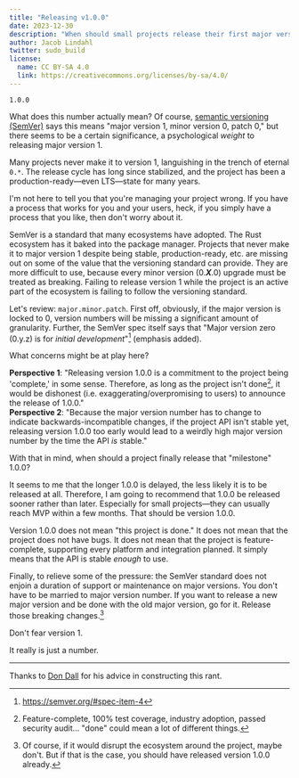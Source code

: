 ```yaml
---
title: "Releasing v1.0.0"
date: 2023-12-30
description: "When should small projects release their first major version?"
author: Jacob Lindahl
twitter: sudo_build
license:
  name: CC BY-SA 4.0
  link: https://creativecommons.org/licenses/by-sa/4.0/
---
```


`1.0.0`

What does this number actually mean? Of course, [semantic versioning (SemVer)](https://semver.org/) says this means "major version 1, minor version 0, patch 0," but there seems to be a certain significance, a psychological _weight_ to releasing major version 1.

Many projects never make it to version 1, languishing in the trench of eternal `0.*`. The release cycle has long since stabilized, and the project has been a production-ready&mdash;even LTS&mdash;state for many years.

I'm not here to tell you that you're managing your project wrong. If you have a process that works for you and your users, heck, if you simply have a process that you like, then don't worry about it.

SemVer is a standard that many ecosystems have adopted. The Rust ecosystem has it baked into the package manager. Projects that never make it to major version 1 despite being stable, production-ready, etc. are missing out on some of the value that the versioning standard can provide. They are more difficult to use, because every minor version (0._**X**_.0) upgrade must be treated as breaking. Failing to release version 1 while the project is an active part of the ecosystem is failing to follow the versioning standard.

Let's review: `major.minor.patch`. First off, obviously, if the major version is locked to 0, version numbers will be missing a significant amount of granularity. Further, the SemVer spec itself says that "Major version zero (0.y.z) is for _initial development_"[^semver-zero] (emphasis added).

[^semver-zero]: <https://semver.org/#spec-item-4>

What concerns might be at play here?

**Perspective 1**: "Releasing version 1.0.0 is a commitment to the project being 'complete,' in some sense. Therefore, as long as the project isn't done[^done], it would be dishonest (i.e. exaggerating/overpromising to users) to announce the release of 1.0.0." \
**Perspective 2**: "Because the major version number has to change to indicate backwards-incompatible changes, if the project API isn't stable yet, releasing version 1.0.0 too early would lead to a weirdly high major version number by the time the API _is_ stable."

[^done]: Feature-complete, 100% test coverage, industry adoption, passed security audit&hellip; "done" could mean a lot of different things.

With that in mind, when should a project finally release that "milestone" 1.0.0?

It seems to me that the longer 1.0.0 is delayed, the less likely it is to be released at all. Therefore, I am going to recommend that 1.0.0 be released sooner rather than later. Especially for small projects&mdash;they can usually reach MVP within a few months. That should be version 1.0.0.

Version 1.0.0 does not mean "this project is done." It does not mean that the project does not have bugs. It does not mean that the project is feature-complete, supporting every platform and integration planned. It simply means that the API is stable _enough_ to use.

Finally, to relieve some of the pressure: the SemVer standard does not enjoin a duration of support or maintenance on major versions. You don't have to be married to major version number. If you want to release a new major version and be done with the old major version, go for it. Release those breaking changes.[^disruption]

[^disruption]: Of course, if it would disrupt the ecosystem around the project, maybe don't. But if that is the case, you should have released version 1.0.0 already.

Don't fear version 1.

It really is just a number.

---

Thanks to [Don Dall](https://github.com/dndll/) for his advice in constructing this rant.
